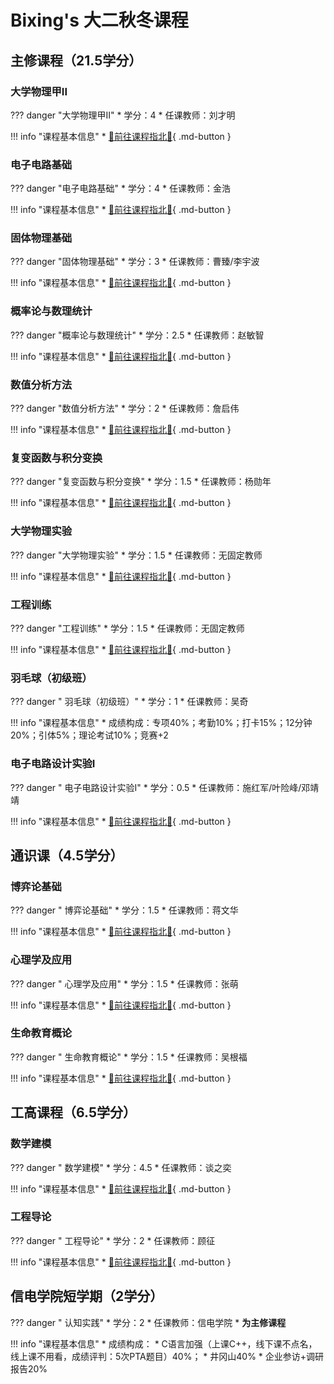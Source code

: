 # Bixing's 大二秋冬课程

## 主修课程（21.5学分）

### 大学物理甲II

??? danger "大学物理甲II"
    * 学分：4
    * 任课教师：刘才明

!!! info "课程基本信息"
    * [🚀前往课程指北💯](https://wbx0710.github.io/mymkdocs/%E5%A4%A7%E4%BA%8C%E7%A7%8B%E5%86%AC/%E5%A4%A7%E5%AD%A6%E7%89%A9%E7%90%86%E7%94%B2II/%E8%AF%BE%E7%A8%8B%E6%8C%87%E5%8C%97/){ .md-button }

### 电子电路基础
??? danger "电子电路基础"
    * 学分：4
    * 任课教师：金浩

!!! info "课程基本信息"
    * [🚀前往课程指北💯](https://wbx0710.github.io/mymkdocs/%E5%A4%A7%E4%BA%8C%E7%A7%8B%E5%86%AC/%E7%94%B5%E5%AD%90%E7%94%B5%E8%B7%AF%E5%9F%BA%E7%A1%80/%E8%AF%BE%E7%A8%8B%E6%8C%87%E5%8C%97/){ .md-button }

### 固体物理基础
??? danger "固体物理基础"
    * 学分：3
    * 任课教师：曹臻/李宇波

!!! info "课程基本信息"
    * [🚀前往课程指北💯](https://wbx0710.github.io/mymkdocs/%E5%A4%A7%E4%BA%8C%E7%A7%8B%E5%86%AC/%E5%9B%BA%E4%BD%93%E7%89%A9%E7%90%86%E5%9F%BA%E7%A1%80/%E8%AF%BE%E7%A8%8B%E6%8C%87%E5%8C%97/){ .md-button }

### 概率论与数理统计
??? danger "概率论与数理统计"
    * 学分：2.5
    * 任课教师：赵敏智

!!! info "课程基本信息"
    * [🚀前往课程指北💯](https://wbx0710.github.io/mymkdocs/%E5%A4%A7%E4%BA%8C%E7%A7%8B%E5%86%AC/%E6%A6%82%E7%8E%87%E8%AE%BA%E4%B8%8E%E6%95%B0%E7%90%86%E7%BB%9F%E8%AE%A1/%E8%AF%BE%E7%A8%8B%E6%8C%87%E5%8C%97/){ .md-button }

### 数值分析方法
??? danger "数值分析方法"
    * 学分：2
    * 任课教师：詹启伟

!!! info "课程基本信息"
    * [🚀前往课程指北💯](https://wbx0710.github.io/mymkdocs/%E5%A4%A7%E4%BA%8C%E7%A7%8B%E5%86%AC/%E6%95%B0%E5%80%BC%E5%88%86%E6%9E%90%E6%96%B9%E6%B3%95/%E8%AF%BE%E7%A8%8B%E6%8C%87%E5%8C%97/){ .md-button }

### 复变函数与积分变换
??? danger "复变函数与积分变换"
    * 学分：1.5
    * 任课教师：杨勋年

!!! info "课程基本信息"
    * [🚀前往课程指北💯](https://wbx0710.github.io/mymkdocs/%E5%A4%A7%E4%BA%8C%E7%A7%8B%E5%86%AC/%E5%A4%8D%E5%8F%98%E5%87%BD%E6%95%B0%E4%B8%8E%E7%A7%AF%E5%88%86%E5%8F%98%E6%8D%A2/%E8%AF%BE%E7%A8%8B%E6%8C%87%E5%8C%97/){ .md-button }

### 大学物理实验
??? danger "大学物理实验"
    * 学分：1.5
    * 任课教师：无固定教师

!!! info "课程基本信息"
    * [🚀前往课程指北💯](https://wbx0710.github.io/mymkdocs/%E5%A4%A7%E4%BA%8C%E7%A7%8B%E5%86%AC/%E5%A4%A7%E5%AD%A6%E7%89%A9%E7%90%86%E5%AE%9E%E9%AA%8C/%E8%AF%BE%E7%A8%8B%E6%8C%87%E5%8C%97/){ .md-button }

### 工程训练
??? danger "工程训练"
    * 学分：1.5
    * 任课教师：无固定教师

!!! info "课程基本信息"
    * [🚀前往课程指北💯](https://wbx0710.github.io/mymkdocs/%E5%A4%A7%E4%BA%8C%E7%A7%8B%E5%86%AC/%E5%B7%A5%E7%A8%8B%E8%AE%AD%E7%BB%83/%E8%AF%BE%E7%A8%8B%E6%8C%87%E5%8C%97/){ .md-button }

### 羽毛球（初级班）
??? danger " 羽毛球（初级班）"
    * 学分：1
    * 任课教师：吴奇

!!! info "课程基本信息"
    * 成绩构成：专项40%；考勤10%；打卡15%；12分钟20%；引体5%；理论考试10%；竞赛+2

### 电子电路设计实验I
??? danger " 电子电路设计实验I"
    * 学分：0.5
    * 任课教师：施红军/叶险峰/邓靖靖

!!! info "课程基本信息"
    * [🚀前往课程指北💯](https://wbx0710.github.io/mymkdocs/%E5%A4%A7%E4%BA%8C%E7%A7%8B%E5%86%AC/%E7%94%B5%E8%AE%BE%E5%AE%9E%E9%AA%8CI/%E8%AF%BE%E7%A8%8B%E6%8C%87%E5%8C%97/){ .md-button }

## 通识课（4.5学分）
### 博弈论基础
??? danger " 博弈论基础"
    * 学分：1.5
    * 任课教师：蒋文华

!!! info "课程基本信息"
    * [🚀前往课程指北💯](https://wbx0710.github.io/mymkdocs/%E5%A4%A7%E4%BA%8C%E7%A7%8B%E5%86%AC/%E9%80%9A%E8%AF%86%E8%AF%BE/%E8%AF%BE%E7%A8%8B%E6%8C%87%E5%8C%97/){ .md-button }



### 心理学及应用

??? danger " 心理学及应用"
    * 学分：1.5
    * 任课教师：张萌

!!! info "课程基本信息"
    * [🚀前往课程指北💯](https://wbx0710.github.io/mymkdocs/%E5%A4%A7%E4%BA%8C%E7%A7%8B%E5%86%AC/%E9%80%9A%E8%AF%86%E8%AF%BE/%E8%AF%BE%E7%A8%8B%E6%8C%87%E5%8C%97/){ .md-button }


### 生命教育概论
??? danger " 生命教育概论"
    * 学分：1.5
    * 任课教师：吴根福

!!! info "课程基本信息"
    * [🚀前往课程指北💯](https://wbx0710.github.io/mymkdocs/%E5%A4%A7%E4%BA%8C%E7%A7%8B%E5%86%AC/%E9%80%9A%E8%AF%86%E8%AF%BE/%E8%AF%BE%E7%A8%8B%E6%8C%87%E5%8C%97/){ .md-button }


## 工高课程（6.5学分）
### 数学建模
??? danger " 数学建模"
    * 学分：4.5
    * 任课教师：谈之奕

!!! info "课程基本信息"
    * [🚀前往课程指北💯](https://wbx0710.github.io/mymkdocs/%E5%A4%A7%E4%BA%8C%E7%A7%8B%E5%86%AC/%E6%95%B0%E5%AD%A6%E5%BB%BA%E6%A8%A1/%E8%AF%BE%E7%A8%8B%E6%8C%87%E5%8C%97/){ .md-button }

### 工程导论
??? danger " 工程导论"
    * 学分：2
    * 任课教师：顾征

!!! info "课程基本信息"
    * [🚀前往课程指北💯](https://wbx0710.github.io/mymkdocs/%E5%A4%A7%E4%BA%8C%E7%A7%8B%E5%86%AC/%E5%B7%A5%E7%A8%8B%E5%AF%BC%E8%AE%BA/%E8%AF%BE%E7%A8%8B%E6%8C%87%E5%8C%97/){ .md-button }



## 信电学院短学期（2学分）



??? danger " 认知实践"
    * 学分：2
    * 任课教师：信电学院
    * **为主修课程**



!!! info "课程基本信息"
    * 成绩构成：
        * C语言加强（上课C++，线下课不点名，线上课不用看，成绩评判：5次PTA题目）40%；
        * 井冈山40%
        * 企业参访+调研报告20%